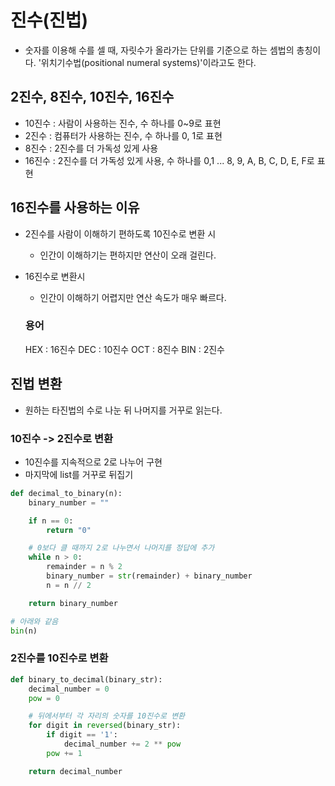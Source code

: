 # 진수(진법)
- 숫자를 이용해 수를 셀 때, 자릿수가 올라가는 단위를 기준으로 하는 셈법의 총칭이다. 
  '위치기수법(positional numeral systems)'이라고도 한다.

## 2진수, 8진수, 10진수, 16진수
- 10진수 : 사람이 사용하는 진수, 수 하나를 0~9로 표현
- 2진수 : 컴퓨터가 사용하는 진수, 수 하나를 0, 1로 표현
- 8진수 : 2진수를 더 가독성 있게 사용
- 16진수 : 2진수를 더 가독성 있게 사용, 수 하나를 0,1 ... 8, 9, A, B, C, D, E, F로 표현

## 16진수를 사용하는 이유
- 2진수를 사람이 이해하기 편하도록 10진수로 변환 시
    - 인간이 이해하기는 편하지만 연산이 오래 걸린다.
    
- 16진수로 변환시
    - 인간이 이해하기 어렵지만 연산 속도가 매우 빠르다.
    
    ### 용어
    HEX : 16진수
    DEC : 10진수
    OCT : 8진수
    BIN : 2진수
  
## 진법 변환
- 원하는 타진법의 수로 나눈 뒤 나머지를 거꾸로 읽는다.

### 10진수 -> 2진수로 변환
- 10진수를 지속적으로 2로 나누어 구현
- 마지막에 list를 거꾸로 뒤집기

```python
def decimal_to_binary(n):
    binary_number = ""

    if n == 0:
        return "0"

    # 0보다 클 때까지 2로 나누면서 나머지를 정답에 추가
    while n > 0:
        remainder = n % 2
        binary_number = str(remainder) + binary_number
        n = n // 2

    return binary_number

# 아래와 같음
bin(n)
```

### 2진수를 10진수로 변환
```python
def binary_to_decimal(binary_str):
    decimal_number = 0
    pow = 0

    # 뒤에서부터 각 자리의 숫자를 10진수로 변환
    for digit in reversed(binary_str):
        if digit == '1':
            decimal_number += 2 ** pow
        pow += 1

    return decimal_number
```